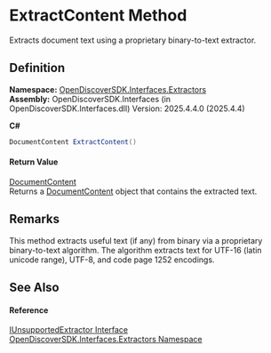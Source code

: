 # ExtractContent Method


Extracts document text using a proprietary binary-to-text extractor.



## Definition
**Namespace:** <a href="66cb506c-7b83-62d0-4a83-d345a647f76a">OpenDiscoverSDK.Interfaces.Extractors</a>  
**Assembly:** OpenDiscoverSDK.Interfaces (in OpenDiscoverSDK.Interfaces.dll) Version: 2025.4.4.0 (2025.4.4)

**C#**
``` C#
DocumentContent ExtractContent()
```



#### Return Value
<a href="8e86a5a1-9129-b079-8605-f7fa3f3a1f21">DocumentContent</a>  
Returns a <a href="8e86a5a1-9129-b079-8605-f7fa3f3a1f21">DocumentContent</a> object that contains the extracted text.

## Remarks
This method extracts useful text (if any) from binary via a proprietary binary-to-text algorithm. The algorithm extracts text for UTF-16 (latin unicode range), UTF-8, and code page 1252 encodings.

## See Also


#### Reference
<a href="425bbcf3-95b6-7564-9777-41f0c39bb9b7">IUnsupportedExtractor Interface</a>  
<a href="66cb506c-7b83-62d0-4a83-d345a647f76a">OpenDiscoverSDK.Interfaces.Extractors Namespace</a>  
